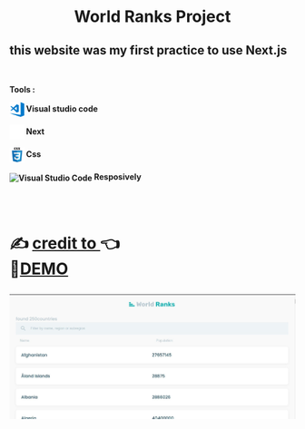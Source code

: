 
 <strong > 


  <h1 align="center"> World Ranks Project 
 

</h1> </ strong>
<strong > 
 <h2/>
 this website was my first practice to use Next.js
</h2>
</ strong>
<br>
<p> Tools :</p >

<img align="center" alt="Visual Studio Code" width="26px" src="https://raw.githubusercontent.com/github/explore/80688e429a7d4ef2fca1e82350fe8e3517d3494d/topics/visual-studio-code/visual-studio-code.png" /> Visual studio code
<br>

<img align="center" alt="react" width="26px" src="https://github.com/hesspearl/worldRank/blob/main/public/pictures/nextdotjs.svg" /> Next<br>


 <img align="center" alt="javascript" width="26px"
 src="https://raw.githubusercontent.com/github/explore/80688e429a7d4ef2fca1e82350fe8e3517d3494d/topics/css/css.png" /> Css<br>
<br>
<img align="center" alt="Visual Studio Code" width="26px" src="https://img.stackshare.io/service/12244/responsivel.png" /> Resposively
<br>


<br>
<br>

<h1>


✍️ [credit to ](https://www.youtube.com/watch?v=v8o9iJU5hEA&t=2609s)👈
 <br>
📄[DEMO ](https://world-rank-nu.vercel.app/)
 
</h1>

  <p align="center" >

  <img align="center" src="https://github.com/hesspearl/worldRank/blob/main/public/pictures/home.jpg"/>
  </p>
 
 <br>

 
 
